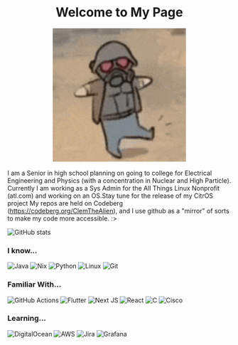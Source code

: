 <div align="center" class="section-heading">
    <h1>
     Welcome to My Page
    </h1>
     <p>
    <img src="/assets/fallout-new-vegas.gif" alt="Courier 6" width = "300" height = "300"/>
     </p>
</div>

I am a Senior in high school planning on going to college for Electrical Engineering and Physics (with a concentration in Nuclear and High Particle). Currently I am working as a Sys Admin for the All Things Linux Nonprofit (atl.com) and working on an OS.Stay tune for the release of my CitrOS project
My repos are held on Codeberg (https://codeberg.org/ClemTheAlien), and I use github as a "mirror" of sorts to make my code more accessible. :>

![GitHub stats](https://github-readme-stats.vercel.app/api?username=ClemTheAlien&show_icons=true&theme=gruvbox)

### I know...
![Java](https://img.shields.io/badge/java-%23ED8B00.svg?style=for-the-badge&logo=openjdk&logoColor=white)
![Nix](https://img.shields.io/badge/NIX-5277C3.svg?style=for-the-badge&logo=NixOS&logoColor=white)
![Python](https://img.shields.io/badge/python-3670A0?style=for-the-badge&logo=python&logoColor=ffdd54)
![Linux](https://img.shields.io/badge/Linux-FCC624?style=for-the-badge&logo=linux&logoColor=black)
![Git](https://img.shields.io/badge/git-%23F05033.svg?style=for-the-badge&logo=git&logoColor=white)

### Familiar With...
 ![GitHub Actions](https://img.shields.io/badge/github%20actions-%232671E5.svg?style=for-the-badge&logo=githubactions&logoColor=white)
 ![Flutter](https://img.shields.io/badge/Flutter-%2302569B.svg?style=for-the-badge&logo=Flutter&logoColor=white)
 ![Next JS](https://img.shields.io/badge/Next-black?style=for-the-badge&logo=next.js&logoColor=white)
 ![React](https://img.shields.io/badge/react-%2320232a.svg?style=for-the-badge&logo=react&logoColor=%2361DAFB)
 ![C](https://img.shields.io/badge/c-%2300599C.svg?style=for-the-badge&logo=c&logoColor=white)
 ![Cisco](https://img.shields.io/badge/cisco-%23049fd9.svg?style=for-the-badge&logo=cisco&logoColor=black)
### Learning...
![DigitalOcean](https://img.shields.io/badge/DigitalOcean-%230167ff.svg?style=for-the-badge&logo=digitalOcean&logoColor=white)
![AWS](https://img.shields.io/badge/AWS-%23FF9900.svg?style=for-the-badge&logo=amazon-aws&logoColor=white)
![Jira](https://img.shields.io/badge/jira-%230A0FFF.svg?style=for-the-badge&logo=jira&logoColor=white)
![Grafana](https://img.shields.io/badge/grafana-%23F46800.svg?style=for-the-badge&logo=grafana&logoColor=white)
